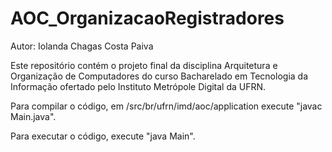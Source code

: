 # AOC_OrganizacaoRegistradores

Autor: Iolanda Chagas Costa Paiva

Este repositório contém o projeto final da disciplina Arquitetura e Organização de Computadores do curso Bacharelado em Tecnologia da Informação ofertado pelo Instituto Metrópole Digital da UFRN.

Para compilar o código, em /src/br/ufrn/imd/aoc/application execute "javac Main.java".

Para executar o código, execute "java Main".
